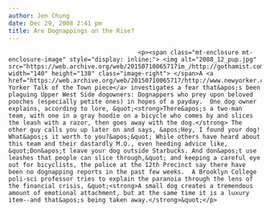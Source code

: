 ```yaml
---
author: Jen Chung
date: Dec 29, 2008 2:41 pm
title: Are Dognappings on the Rise?
---
```


	
										<p><span class="mt-enclosure mt-enclosure-image" style="display: inline;"> <img alt="2008_12_pup.jpg" src="https://web.archive.org/web/20150710065717im_/http://gothamist.com/attachments/jen/2008_12_pup.jpg" width="140" height="138" class="image-right"> </span>A <a href="https://web.archive.org/web/20150710065717/http://www.newyorker.com/talk/2009/01/05/090105ta_talk_julian">New Yorker Talk of the Town piece</a> investigates a fear that&apos;s been plaguing Upper West Side dogowners: Dognappers who prey upon beloved pooches (especially petite ones) in hopes of a payday.  One dog owner explains, according to lore, &quot;<strong>There&apos;s a two-man team, with one in a gray hoodie on a bicycle who comes by and slices the leash with a razor, then goes away with the dog.</strong> The other guy calls you up later on and says, &apos;Hey, I found your dog! What&apos;s it worth to you?&apos;&quot; While others have heard about this team and their dastardly M.O., even heeding advice like, &quot;Don&apos;t leave your dog outside Starbucks. And don&apos;t use leashes that people can slice through,&quot; and keeping a careful eye out for bicyclists, the police at the 12th Precinct say there have been no dognapping reports in the past few weeks.  A Brooklyn College poli-sci professor tries to explain the paranoia through the lens of the financial crisis, &quot;<strong>A small dog creates a tremendous amount of emotional attachment, but at the same time it is a luxury item--and that&apos;s being taken away.</strong>&quot;</p>					
										
									
				